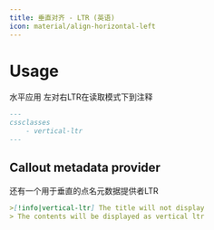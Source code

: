 ```yaml
---
title: 垂直对齐 - LTR (英语)
icon: material/align-horizontal-left
---
```


# Usage

水平应用 左对右LTR在读取模式下到注释

```md
---
cssclasses
    - vertical-ltr
---
```
## Callout metadata provider

还有一个用于垂直的点名元数据提供者LTR
```md
>[!info|vertical-ltr] The title will not display
> The contents will be displayed as vertical ltr
```

